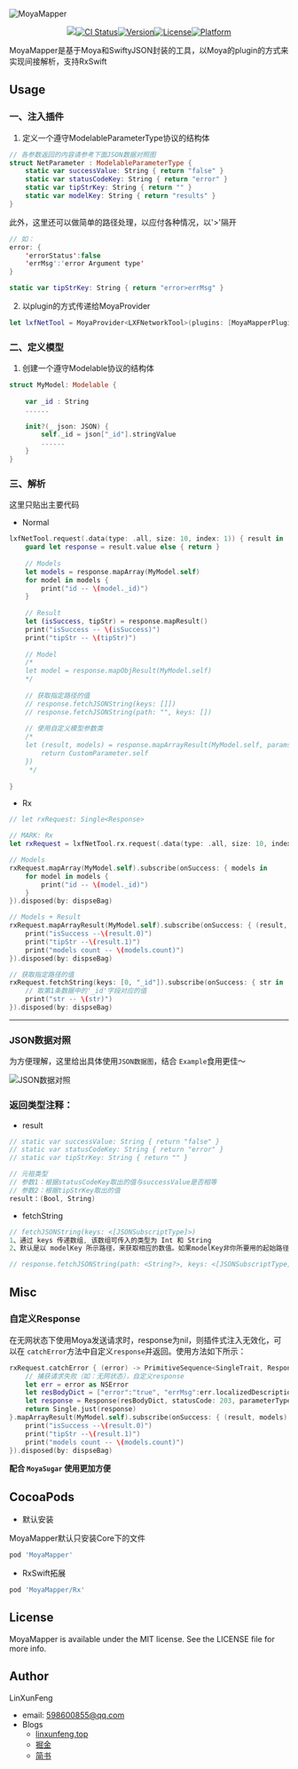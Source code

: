 ![MoyaMapper](https://github.com/LinXunFeng/MoyaMapper/raw/master/Screenshots/MoyaMapper.png)



<center>

[![](https://img.shields.io/badge/author-LinXunFeng-blue.svg)](https://cocoapods.org/pods/MoyaMapper)[![CI Status](https://img.shields.io/travis/LinXunFeng/MoyaMapper.svg?style=flat)](https://travis-ci.org/LinXunFeng/MoyaMapper)[![Version](https://img.shields.io/cocoapods/v/MoyaMapper.svg?style=flat)](https://cocoapods.org/pods/MoyaMapper)[![License](https://img.shields.io/github/license/LinXunFeng/MoyaMapper.svg)](https://cocoapods.org/pods/MoyaMapper)[![Platform](https://img.shields.io/cocoapods/p/MoyaMapper.svg?style=flat)](https://cocoapods.org/pods/MoyaMapper)

</center>

MoyaMapper是基于Moya和SwiftyJSON封装的工具，以Moya的plugin的方式来实现间接解析，支持RxSwift

## Usage

### 一、注入插件 

1. 定义一个遵守ModelableParameterType协议的结构体

```swift
// 各参数返回的内容请参考下面JSON数据对照图
struct NetParameter : ModelableParameterType {
    static var successValue: String { return "false" }
    static var statusCodeKey: String { return "error" }
    static var tipStrKey: String { return "" }
    static var modelKey: String { return "results" }
}
```

此外，这里还可以做简单的路径处理，以应付各种情况，以'>'隔开

```swift
// 如：
error: {
    'errorStatus':false
    'errMsg':'error Argument type'
}

static var tipStrKey: String { return "error>errMsg" }
```



2. 以plugin的方式传递给MoyaProvider

```swift
let lxfNetTool = MoyaProvider<LXFNetworkTool>(plugins: [MoyaMapperPlugin(NetParameter.self)])
```

### 二、定义模型

1. 创建一个遵守Modelable协议的结构体

```swift
struct MyModel: Modelable {
    
    var _id : String
    ......
    
    init?(_ json: JSON) {
        self._id = json["_id"].stringValue
        ......
    }
}
```



### 三、解析

这里只贴出主要代码

- Normal

```swift
lxfNetTool.request(.data(type: .all, size: 10, index: 1)) { result in
    guard let response = result.value else { return }
    
    // Models
    let models = response.mapArray(MyModel.self)
    for model in models {
        print("id -- \(model._id)")
    }
    
    // Result
    let (isSuccess, tipStr) = response.mapResult()
    print("isSuccess -- \(isSuccess)")
    print("tipStr -- \(tipStr)")
    
    // Model
    /*
    let model = response.mapObjResult(MyModel.self)
    */
    
    // 获取指定路径的值
    // response.fetchJSONString(keys: []])
    // response.fetchJSONString(path: "", keys: [])
    
    // 使用自定义模型参数类
    /*
    let (result, models) = response.mapArrayResult(MyModel.self, params: { () -> (ModelableParameterType.Type) in
        return CustomParameter.self
    })
     */
    
}
```

- Rx

```swift
// let rxRequest: Single<Response>

// MARK: Rx
let rxRequest = lxfNetTool.rx.request(.data(type: .all, size: 10, index: 1))

// Models
rxRequest.mapArray(MyModel.self).subscribe(onSuccess: { models in
    for model in models {
        print("id -- \(model._id)")
    }
}).disposed(by: dispseBag)

// Models + Result
rxRequest.mapArrayResult(MyModel.self).subscribe(onSuccess: { (result, models) in
    print("isSuccess --\(result.0)")
    print("tipStr --\(result.1)")
    print("models count -- \(models.count)")
}).disposed(by: dispseBag)

// 获取指定路径的值
rxRequest.fetchString(keys: [0, "_id"]).subscribe(onSuccess: { str in
    // 取第1条数据中的'_id'字段对应的值
    print("str -- \(str)")
}).disposed(by: dispseBag)
```

<hr>

### JSON数据对照

为方便理解，这里给出具体使用`JSON数据图`，结合 `Example`食用更佳～

![JSON数据对照](https://github.com/LinXunFeng/MoyaMapper/raw/master/Screenshots/JSON数据对照.png)

### 返回类型注释：

- result

```swift
// static var successValue: String { return "false" }
// static var statusCodeKey: String { return "error" }
// static var tipStrKey: String { return "" }

// 元祖类型
// 参数1：根据statusCodeKey取出的值与successValue是否相等
// 参数2：根据tipStrKey取出的值
result：(Bool, String)
```

- fetchString

```swift
// fetchJSONString(keys: <[JSONSubscriptType]>)
1、通过 keys 传递数组, 该数组可传入的类型为 Int 和 String
2、默认是以 modelKey 所示路径，来获取相应的数值。如果modelKey非你所要用的起始路径，可以使用下方的重载方法重新指定路径

// response.fetchJSONString(path: <String?>, keys: <[JSONSubscriptType]>)
```



## Misc

### 自定义Response

在无网状态下使用Moya发送请求时，response为nil，则插件式注入无效化，可以在 `catchError`方法中自定义`response`并返回。使用方法如下所示：

```swift
rxRequest.catchError { (error) -> PrimitiveSequence<SingleTrait, Response> in
    // 捕获请求失败（如：无网状态），自定义response
    let err = error as NSError
    let resBodyDict = ["error":"true", "errMsg":err.localizedDescription]
    let response = Response(resBodyDict, statusCode: 203, parameterType: NetParameter.self)
    return Single.just(response)
}.mapArrayResult(MyModel.self).subscribe(onSuccess: { (result, models) in
    print("isSuccess --\(result.0)")
    print("tipStr --\(result.1)")
    print("models count -- \(models.count)")
}).disposed(by: dispseBag)
```



**配合 `MoyaSugar` 使用更加方便**



## CocoaPods

- 默认安装

MoyaMapper默认只安装Core下的文件

```ruby
pod 'MoyaMapper'
```



- RxSwift拓展

```ruby
pod 'MoyaMapper/Rx'
```



## License

MoyaMapper is available under the MIT license. See the LICENSE file for more info.



## Author

LinXunFeng

- email: 598600855@qq.com
- Blogs
  - [linxunfeng.top](http://linxunfeng.top/)
  - [掘金](https://juejin.im/user/58f8065e61ff4b006646c72d/posts)
  -  [简书](https://www.jianshu.com/u/31e85e7a22a2)